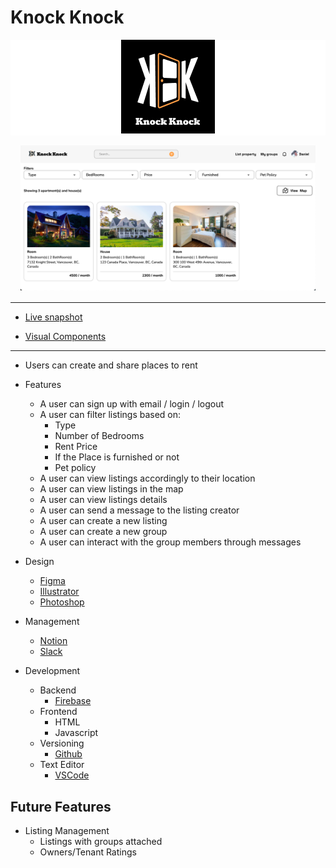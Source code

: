 # Knock Knock

<div style="background-color: rgba(255,255,255, 1); text-align: center;">
  <img src="./docs/logo.png" title="" alt="my image" data-align="center">
</div>

<div style="text-align: center; margin: 1rem;">
  <img src="./docs/screenshot.png" title="" alt="screenshot" width="600" data-align="center">
</div>

---

* [Live snapshot](https://frolicking-melomakarona-390640.netlify.app/)

* [Visual Components](https://frolicking-melomakarona-390640.netlify.app/#storybook)

---

* Users can create and share places to rent
* Features
  * A user can sign up with email / login / logout
  * A user can filter listings based on:
    * Type
    * Number of Bedrooms
    * Rent Price
    * If the Place is furnished or not
    * Pet policy
  * A user can view listings accordingly to their location
  * A user can view listings in the map
  * A user can view listings details
  * A user can send a message to the listing creator
  * A user can create a new listing
  * A user can create a new group
  * A user can interact with the group members through messages

* Design
  * [Figma](https://figma.com)
  * [Illustrator](https://www.adobe.com/ca/products/illustrator.html)
  * [Photoshop](https://www.adobe.com/ca/products/photoshop.html)
* Management
  * [Notion](https://notion.so)
  * [Slack](https://slack.com)
* Development
  * Backend
    * [Firebase](https://firebase.io)
  * Frontend
    * HTML
    * Javascript
  * Versioning
    * [Github](https://github.com)
  * Text Editor
    * [VSCode](https://code.visualstudio.com/)


## Future Features
* Listing Management
  * Listings with groups attached
  * Owners/Tenant Ratings


